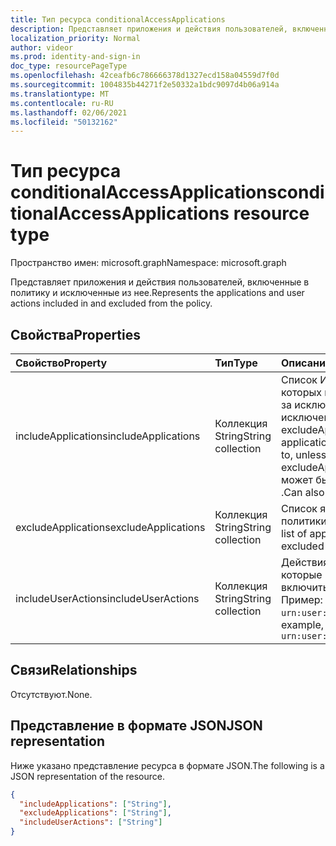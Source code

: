 ```yaml
---
title: Тип ресурса conditionalAccessApplications
description: Представляет приложения и действия пользователей, включенные в область политики и исключенные из нее.
localization_priority: Normal
author: videor
ms.prod: identity-and-sign-in
doc_type: resourcePageType
ms.openlocfilehash: 42ceafb6c786666378d1327ecd158a04559d7f0d
ms.sourcegitcommit: 1004835b44271f2e50332a1bdc9097d4b06a914a
ms.translationtype: MT
ms.contentlocale: ru-RU
ms.lasthandoff: 02/06/2021
ms.locfileid: "50132162"
---
```

# <a name="conditionalaccessapplications-resource-type"></a><span data-ttu-id="4caf4-103">Тип ресурса conditionalAccessApplications</span><span class="sxs-lookup"><span data-stu-id="4caf4-103">conditionalAccessApplications resource type</span></span>

<span data-ttu-id="4caf4-104">Пространство имен: microsoft.graph</span><span class="sxs-lookup"><span data-stu-id="4caf4-104">Namespace: microsoft.graph</span></span>

<span data-ttu-id="4caf4-105">Представляет приложения и действия пользователей, включенные в политику и исключенные из нее.</span><span class="sxs-lookup"><span data-stu-id="4caf4-105">Represents the applications and user actions included in and excluded from the policy.</span></span>

## <a name="properties"></a><span data-ttu-id="4caf4-106">Свойства</span><span class="sxs-lookup"><span data-stu-id="4caf4-106">Properties</span></span>

| <span data-ttu-id="4caf4-107">Свойство</span><span class="sxs-lookup"><span data-stu-id="4caf4-107">Property</span></span>     | <span data-ttu-id="4caf4-108">Тип</span><span class="sxs-lookup"><span data-stu-id="4caf4-108">Type</span></span>        | <span data-ttu-id="4caf4-109">Описание</span><span class="sxs-lookup"><span data-stu-id="4caf4-109">Description</span></span> |
|:-------------|:------------|:------------|
| <span data-ttu-id="4caf4-110">includeApplications</span><span class="sxs-lookup"><span data-stu-id="4caf4-110">includeApplications</span></span> | <span data-ttu-id="4caf4-111">Коллекция String</span><span class="sxs-lookup"><span data-stu-id="4caf4-111">String collection</span></span> | <span data-ttu-id="4caf4-112">Список ИД приложений, к которых применяется политика, за исключением явно исключенных (в excludeApplications).</span><span class="sxs-lookup"><span data-stu-id="4caf4-112">The list of application IDs the policy applies to, unless explicitly excluded (in excludeApplications).</span></span> <span data-ttu-id="4caf4-113">Также может быть установлено в `All` .</span><span class="sxs-lookup"><span data-stu-id="4caf4-113">Can also be set to `All`.</span></span> |
| <span data-ttu-id="4caf4-114">excludeApplications</span><span class="sxs-lookup"><span data-stu-id="4caf4-114">excludeApplications</span></span> | <span data-ttu-id="4caf4-115">Коллекция String</span><span class="sxs-lookup"><span data-stu-id="4caf4-115">String collection</span></span> | <span data-ttu-id="4caf4-116">Список явно исключенных из политики ИД приложений.</span><span class="sxs-lookup"><span data-stu-id="4caf4-116">The list of application IDs explicitly excluded from the policy.</span></span> |
| <span data-ttu-id="4caf4-117">includeUserActions</span><span class="sxs-lookup"><span data-stu-id="4caf4-117">includeUserActions</span></span> | <span data-ttu-id="4caf4-118">Коллекция String</span><span class="sxs-lookup"><span data-stu-id="4caf4-118">String collection</span></span> | <span data-ttu-id="4caf4-119">Действия пользователей, которые необходимо включить.</span><span class="sxs-lookup"><span data-stu-id="4caf4-119">User actions to include.</span></span> <span data-ttu-id="4caf4-120">Пример: `urn:user:registersecurityinfo`</span><span class="sxs-lookup"><span data-stu-id="4caf4-120">For example, `urn:user:registersecurityinfo`</span></span> |

## <a name="relationships"></a><span data-ttu-id="4caf4-121">Связи</span><span class="sxs-lookup"><span data-stu-id="4caf4-121">Relationships</span></span>

<span data-ttu-id="4caf4-122">Отсутствуют.</span><span class="sxs-lookup"><span data-stu-id="4caf4-122">None.</span></span>

## <a name="json-representation"></a><span data-ttu-id="4caf4-123">Представление в формате JSON</span><span class="sxs-lookup"><span data-stu-id="4caf4-123">JSON representation</span></span>

<span data-ttu-id="4caf4-124">Ниже указано представление ресурса в формате JSON.</span><span class="sxs-lookup"><span data-stu-id="4caf4-124">The following is a JSON representation of the resource.</span></span>

<!-- {
  "blockType": "resource",
  "optionalProperties": [
    "includeApplications",
    "excludeApplications",
    "includeUserActions"
  ],
  "@odata.type": "microsoft.graph.conditionalAccessApplications"
}-->

```json
{
  "includeApplications": ["String"],
  "excludeApplications": ["String"],
  "includeUserActions": ["String"]
}
```

<!-- uuid: 16cd6b66-4b1a-43a1-adaf-3a886856ed98
2019-02-04 14:57:30 UTC -->
<!-- {
  "type": "#page.annotation",
  "description": "conditionalAccessApplications resource",
  "keywords": "",
  "section": "documentation",
  "tocPath": ""
}-->

